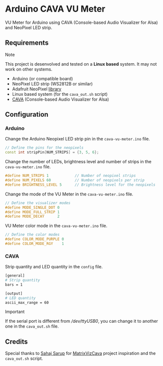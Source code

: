# Arduino CAVA VU Meter

VU Meter for Arduino using CAVA (Console-based Audio Visualizer for Alsa) and NeoPixel LED strip.

## Requirements

> [!NOTE]
> This project is desenvolved and tested on a **Linux based** system. It may not work on other systems.

- Arduino (or compatible board)
- NeoPixel LED strip (WS2812B or similar)
- Adafruit NeoPixel [library][adaifruit-neopixel]
- Linux based system (for the `cava_out.sh` script)
- [CAVA][cava] (Console-based Audio Visualizer for Alsa)

## Configuration

### Arduino

Change the Arduino Neopixel LED strip pin in the `cava-vu-meter.ino` file.

```cpp
// Define the pins for the neopixels
const int stripPin[NUM_STRIPS] = {3, 5, 6};
```

Change the number of LEDs, brightness level and number of strips in the `cava-vu-meter.ino` file.

```cpp
#define NUM_STRIPS 1            // Number of neopixel strips
#define NUM_PIXELS 60           // Number of neopixels per strip
#define BRIGHTNESS_LEVEL 5      // Brightness level for the neopixels
```

Change the mode of the VU Meter in the `cava-vu-meter.ino` file.

```cpp
// Define the visualizer modes
#define MODE_SINGLE_DOT 0
#define MODE_FULL_STRIP 1
#define MODE_DECAY      2
```

VU Meter color mode in the `cava-vu-meter.ino` file.

```cpp
// Define the color modes
#define COLOR_MODE_PURPLE 0
#define COLOR_MODE_RGY    1
```

### CAVA

Strip quantity and LED quantity in the `config` file.

```sh
[general]
# Strip quantity
bars = 1

[output]
# LED quantity
ascii_max_range = 60
```

> [!IMPORTANT]
> If the serial port is different from */dev/ttyUSB0*, you can change it to another one in the `cava_out.sh` file.


## Credits

Special thanks to [Sahaj Sarup][ric96] for [MatrixVizCava][matrixvizcava] project inspiration and the `cava_out.sh` script.

<!-- Links Variables -->
[adaifruit-neopixel]: https://github.com/adafruit/Adafruit_NeoPixel (Adafruit NeoPixel Library)
[cava]: https://github.com/karlstav/cava (CAVA)
[ric96]: https://gitlab.com/ric96 (Sahaj Sarup)
[matrixvizcava]: https://gitlab.com/ric96/matrixvizcava (MatrixVizCava)
